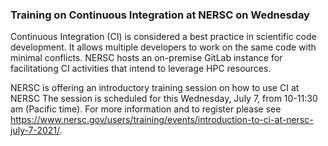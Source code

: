 ### Training on Continuous Integration at NERSC on Wednesday

Continuous Integration (CI) is considered a best practice in scientific code
development. It allows multiple developers to work on the same code with minimal
conflicts. NERSC hosts an on-premise GitLab instance for facilitationg CI
activities that intend to leverage HPC resources.

NERSC is offering an introductory training session on how to use CI at NERSC
The session is scheduled for this Wednesday, July 7, from 10-11:30 am (Pacific 
time).  For more information and to register please see 
<https://www.nersc.gov/users/training/events/introduction-to-ci-at-nersc-july-7-2021/>.
